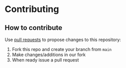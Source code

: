 # Contributing

## How to contribute
Use [pull requests](https://docs.github.com/en/pull-requests/collaborating-with-pull-requests/proposing-changes-to-your-work-with-pull-requests/about-pull-requests) to propose changes to this repository:
1. Fork this repo and create your branch from `main`
2. Make changes/additions in our fork
3. When ready issue a pull request
